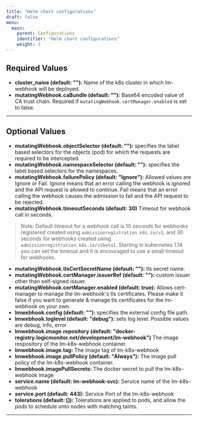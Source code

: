 ```yaml
---
title: "Helm chart configurations"
draft: false
menu:
  main:
    parent: Configurations
    identifier: "Helm chart configurations"
    weight: 3
---
```


## Required Values

- **cluster_name (default: ""):** Name of the k8s cluster in which lm-webhook will be deployed.
- **mutatingWebhook.caBundle (default: ""):** Base64 encoded value of CA trust chain. Required if `mutatingWebhook.certManager.enabled` is set to false.
---
## Optional Values

- **mutatingWebhook.objectSelector (default: ""):** specifies the label based selectors for the objects (pod) for which the requests are required to be intercepted.
- **mutatingWebhook.namespaceSelector (default: ""):** specifies the label based selectors for the namespaces.
- **mutatingWebhook.failurePolicy (default: "Ignore"):** Allowed values are Ignore or Fail. Ignore means that an error calling the webhook is ignored and the API request is allowed to continue. Fail means that an error calling the webhook causes the admission to fail and the API request to be rejected.
- **mutatingWebhook.timeoutSeconds (default: 30)** Timeout for webhook call in seconds.
> Note: Default timeout for a webhook call is 10 seconds for webhooks registered created using `admissionregistration.k8s.io/v1`, and 30 seconds for webhooks created using `admissionregistration.k8s.io/v1beta1`. Starting in kubernetes 1.14 you can set the timeout and it is encouraged to use a small timeout for webhooks.
- **mutatingWebhook.tlsCertSecretName (default: ""):** tls secret name.
- **mutatingWebhook.certManager.issuerRef (default: ""):** custom issuer other than self-signed issuer.
- **mutatingWebhook.certManager.enabled (default: true):** Allows cert-manager to manage the lm-webhook's tls certificates. Please make it false if you want to generate & manage tls certificates for the lm-webhook on your own.
- **lmwebhook.config (default: ""):** specifies the external config file path.
- **lmwebhook.loglevel (default: "debug"):** sets log level. Possible values are debug, info, error
- **lmwebhook.image.repository (default: "docker-registry.logicmonitor.net/development/lm-webhook")** The image respository of the lm-k8s-webhook container.
- **lmwebhook.image.tag:** The image tag of lm-k8s-webhook
- **lmwebhook.image.pullPolicy (default: "Always"):** The image pull policy of the lm-k8s-webhook container.
- **lmwebhook.imagePullSecrets:** The docker secret to pull the lm-k8s-webhook image
- **service.name (default: lm-webhook-svc):** Service name of the lm-k8s-webhook
- **service.port (default: 443):** Service Port of the lm-k8s-webhook
- **tolerations (default: []):** Tolerations are applied to pods, and allow the pods to schedule onto nodes with matching taints.
---
